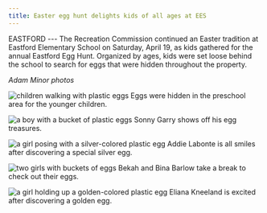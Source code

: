 ```yaml
---
title: Easter egg hunt delights kids of all ages at EES
---
```


EASTFORD --- The Recreation Commission continued an Easter tradition at
Eastford Elementary School on Saturday, April 19, as kids gathered for
the annual Eastford Egg Hunt. Organized by ages, kids were set loose
behind the school to search for eggs that were hidden throughout the
property.

*Adam Minor photos*

![children walking with plastic eggs](/assets/images/33-6-egg-hunt-5.jpg)
Eggs were hidden in the preschool area for the younger children.

![a boy with a bucket of plastic eggs](/assets/images/33-6-egg-hunt-6.jpg)
Sonny Garry shows off his egg treasures.

![a girl posing with a silver-colored plastic egg](/assets/images/33-6-egg-hunt-7.jpg)
Addie Labonte is all smiles after discovering a special silver egg.

![two girls with buckets of eggs](/assets/images/33-6-egg-hunt-8.jpg)
Bekah and Bina Barlow take a break to check out their eggs.

![a girl holding up a golden-colored plastic egg](/assets/images/33-6-egg-hunt-9.jpg)
Eliana Kneeland is excited after discovering a golden egg.
